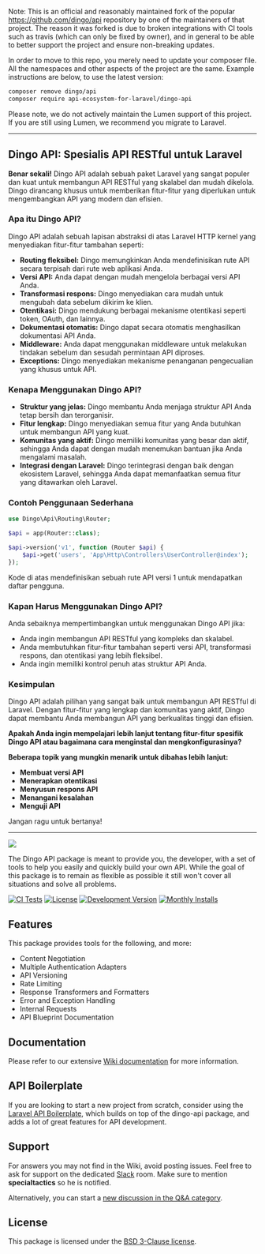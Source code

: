 Note: This is an official and reasonably maintained fork of the popular https://github.com/dingo/api repository by one of the maintainers of that project. The reason it was forked is due to broken integrations with CI tools such as travis (which can only be fixed by owner), and in general to be able to better support the project and ensure non-breaking updates.

In order to move to this repo, you merely need to update your composer file. All the namespaces and other aspects of the project are the same. Example instructions are below, to use the latest version:

```bash
composer remove dingo/api
composer require api-ecosystem-for-laravel/dingo-api
```

Please note, we do not actively maintain the Lumen support of this project. If you are still using Lumen, we recommend you migrate to Laravel.

---

## Dingo API: Spesialis API RESTful untuk Laravel

**Benar sekali!** Dingo API adalah sebuah paket Laravel yang sangat populer dan kuat untuk membangun API RESTful yang skalabel dan mudah dikelola. Dingo dirancang khusus untuk memberikan fitur-fitur yang diperlukan untuk mengembangkan API yang modern dan efisien.

### Apa itu Dingo API?

Dingo API adalah sebuah lapisan abstraksi di atas Laravel HTTP kernel yang menyediakan fitur-fitur tambahan seperti:

* **Routing fleksibel:** Dingo memungkinkan Anda mendefinisikan rute API secara terpisah dari rute web aplikasi Anda.
* **Versi API:** Anda dapat dengan mudah mengelola berbagai versi API Anda.
* **Transformasi respons:** Dingo menyediakan cara mudah untuk mengubah data sebelum dikirim ke klien.
* **Otentikasi:** Dingo mendukung berbagai mekanisme otentikasi seperti token, OAuth, dan lainnya.
* **Dokumentasi otomatis:** Dingo dapat secara otomatis menghasilkan dokumentasi API Anda.
* **Middleware:** Anda dapat menggunakan middleware untuk melakukan tindakan sebelum dan sesudah permintaan API diproses.
* **Exceptions:** Dingo menyediakan mekanisme penanganan pengecualian yang khusus untuk API.

### Kenapa Menggunakan Dingo API?

* **Struktur yang jelas:** Dingo membantu Anda menjaga struktur API Anda tetap bersih dan terorganisir.
* **Fitur lengkap:** Dingo menyediakan semua fitur yang Anda butuhkan untuk membangun API yang kuat.
* **Komunitas yang aktif:** Dingo memiliki komunitas yang besar dan aktif, sehingga Anda dapat dengan mudah menemukan bantuan jika Anda mengalami masalah.
* **Integrasi dengan Laravel:** Dingo terintegrasi dengan baik dengan ekosistem Laravel, sehingga Anda dapat memanfaatkan semua fitur yang ditawarkan oleh Laravel.

### Contoh Penggunaan Sederhana

```php
use Dingo\Api\Routing\Router;

$api = app(Router::class);

$api->version('v1', function (Router $api) {
    $api->get('users', 'App\Http\Controllers\UserController@index');
});
```

Kode di atas mendefinisikan sebuah rute API versi 1 untuk mendapatkan daftar pengguna.

### Kapan Harus Menggunakan Dingo API?

Anda sebaiknya mempertimbangkan untuk menggunakan Dingo API jika:

* Anda ingin membangun API RESTful yang kompleks dan skalabel.
* Anda membutuhkan fitur-fitur tambahan seperti versi API, transformasi respons, dan otentikasi yang lebih fleksibel.
* Anda ingin memiliki kontrol penuh atas struktur API Anda.

### Kesimpulan

Dingo API adalah pilihan yang sangat baik untuk membangun API RESTful di Laravel. Dengan fitur-fitur yang lengkap dan komunitas yang aktif, Dingo dapat membantu Anda membangun API yang berkualitas tinggi dan efisien.

**Apakah Anda ingin mempelajari lebih lanjut tentang fitur-fitur spesifik Dingo API atau bagaimana cara menginstal dan mengkonfigurasinya?**

**Beberapa topik yang mungkin menarik untuk dibahas lebih lanjut:**

* **Membuat versi API**
* **Menerapkan otentikasi**
* **Menyusun respons API**
* **Menangani kesalahan**
* **Menguji API**

Jangan ragu untuk bertanya!


---

![](https://cloud.githubusercontent.com/assets/829059/9216039/82be51cc-40f6-11e5-88f5-f0cbd07bcc39.png)

The Dingo API package is meant to provide you, the developer, with a set of tools to help you easily and quickly build your own API. While the goal of this package is to remain as flexible as possible it still won't cover all situations and solve all problems.

[![CI Tests](https://github.com/api-ecosystem-for-laravel/dingo-api/actions/workflows/ci.yml/badge.svg?branch=master)](https://github.com/api-ecosystem-for-laravel/dingo-api/actions)
[![License](https://img.shields.io/packagist/l/api-ecosystem-for-laravel/dingo-api.svg?style=flat-square)](LICENSE)
[![Development Version](https://img.shields.io/packagist/vpre/api-ecosystem-for-laravel/dingo-api.svg?style=flat-square)](https://packagist.org/packages/api-ecosystem-for-laravel/dingo-api)
[![Monthly Installs](https://img.shields.io/packagist/dm/api-ecosystem-for-laravel/dingo-api.svg?style=flat-square)](https://packagist.org/packages/api-ecosystem-for-laravel/dingo-api)

## Features

This package provides tools for the following, and more:

- Content Negotiation
- Multiple Authentication Adapters
- API Versioning
- Rate Limiting
- Response Transformers and Formatters
- Error and Exception Handling
- Internal Requests
- API Blueprint Documentation

## Documentation

Please refer to our extensive [Wiki documentation](https://github.com/api-ecosystem-for-laravel/dingo-api/wiki) for more information.

## API Boilerplate

If you are looking to start a new project from scratch, consider using the [Laravel API Boilerplate](https://github.com/specialtactics/laravel-api-boilerplate), which builds on top of the dingo-api package, and adds a lot of great features for API development.

## Support

For answers you may not find in the Wiki, avoid posting issues. Feel free to ask for support on the dedicated [Slack](https://larachat.slack.com/messages/api/) room. Make sure to mention **specialtactics** so he is notified.

Alternatively, you can start a [new discussion in the Q&A category](https://github.com/api-ecosystem-for-laravel/dingo-api/discussions/categories/q-a).

## License

This package is licensed under the [BSD 3-Clause license](http://opensource.org/licenses/BSD-3-Clause).
